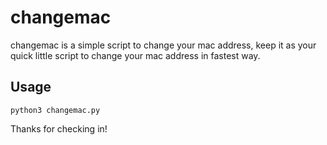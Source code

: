 # changemac

changemac is a simple script to change your mac address, keep it as your quick little script to change your mac address in fastest way.

## Usage

```
python3 changemac.py
```

Thanks for checking in!
